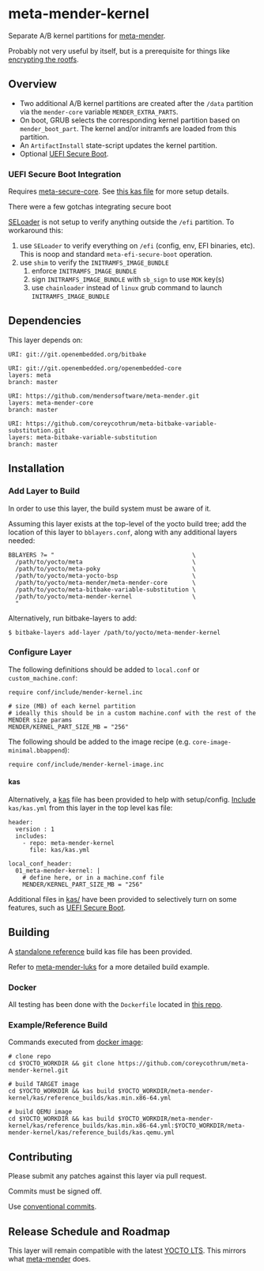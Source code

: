 # meta-mender-kernel
Separate A/B kernel partitions for [meta-mender](https://github.com/mendersoftware/meta-mender).

Probably not very useful by itself, but is a prerequisite for things like [encrypting the rootfs](https://github.com/coreycothrum/meta-mender-luks).

## Overview
* Two additional A/B kernel partitions are created after the ``/data`` partition via the ``mender-core`` variable ``MENDER_EXTRA_PARTS``.
* On boot, GRUB selects the corresponding kernel partition based on ``mender_boot_part``. The kernel and/or initramfs are loaded from this partition.
* An ``ArtifactInstall`` state-script updates the kernel partition.
* Optional [UEFI Secure Boot](#uefi-secure-boot-integration).

### UEFI Secure Boot Integration
Requires [meta-secure-core](https://github.com/jiazhang0/meta-secure-core). See [this kas file](kas/kas.efi-secure-boot.yml) for more setup details.

There were a few gotchas integrating secure boot

[SELoader](https://github.com/jiazhang0/SELoader) is not setup to verify anything outside the ``/efi`` partition. To workaround this:
1. use ``SELoader`` to verify everything on ``/efi`` (config, env, EFI binaries, etc). This is noop and standard ``meta-efi-secure-boot`` operation.
1. use ``shim`` to verify the ``INITRAMFS_IMAGE_BUNDLE``
    1. enforce ``INITRAMFS_IMAGE_BUNDLE``
    1. sign ``INITRAMFS_IMAGE_BUNDLE`` with ``sb_sign`` to use ``MOK`` key(s)
    1. use ``chainloader`` instead of ``linux`` grub command to launch ``INITRAMFS_IMAGE_BUNDLE``

## Dependencies
This layer depends on:

    URI: git://git.openembedded.org/bitbake

    URI: git://git.openembedded.org/openembedded-core
    layers: meta
    branch: master

    URI: https://github.com/mendersoftware/meta-mender.git
    layers: meta-mender-core
    branch: master

    URI: https://github.com/coreycothrum/meta-bitbake-variable-substitution.git
    layers: meta-bitbake-variable-substitution
    branch: master

## Installation
### Add Layer to Build
In order to use this layer, the build system must be aware of it.

Assuming this layer exists at the top-level of the yocto build tree; add the location of this layer to ``bblayers.conf``, along with any additional layers needed:

    BBLAYERS ?= "                                       \
      /path/to/yocto/meta                               \
      /path/to/yocto/meta-poky                          \
      /path/to/yocto/meta-yocto-bsp                     \
      /path/to/yocto/meta-mender/meta-mender-core       \
      /path/to/yocto/meta-bitbake-variable-substitution \
      /path/to/yocto/meta-mender-kernel                 \
      "

Alternatively, run bitbake-layers to add:

    $ bitbake-layers add-layer /path/to/yocto/meta-mender-kernel

### Configure Layer
The following definitions should be added to ``local.conf`` or ``custom_machine.conf``:

    require conf/include/mender-kernel.inc

    # size (MB) of each kernel partition
    # ideally this should be in a custom machine.conf with the rest of the MENDER size params
    MENDER/KERNEL_PART_SIZE_MB = "256"

The following should be added to the image recipe (e.g. ``core-image-minimal.bbappend``):

    require conf/include/mender-kernel-image.inc

#### kas
Alternatively, a [kas](https://github.com/siemens/kas) file has been provided to help with setup/config. [Include](https://kas.readthedocs.io/en/latest/userguide.html#including-configuration-files-from-other-repos) `kas/kas.yml` from this layer in the top level kas file:

    header:
      version : 1
      includes:
        - repo: meta-mender-kernel
          file: kas/kas.yml

    local_conf_header:
      01_meta-mender-kernel: |
        # define here, or in a machine.conf file
        MENDER/KERNEL_PART_SIZE_MB = "256"

Additional files in [kas/](kas/) have been provided to selectively turn on some features, such as [UEFI Secure Boot](#uefi-secure-boot-integration).

## Building
A [standalone reference](kas/reference_builds/kas.min.x86-64.yml) build kas file has been provided.

Refer to [meta-mender-luks](https://github.com/coreycothrum/meta-mender-luks) for a more detailed build example.

### Docker
All testing has been done with the `Dockerfile` located in [this repo](https://github.com/coreycothrum/yocto-builder-docker).

### Example/Reference Build
Commands executed from [docker image](https://github.com/coreycothrum/meta-mender-luks#docker):

    # clone repo
    cd $YOCTO_WORKDIR && git clone https://github.com/coreycothrum/meta-mender-kernel.git

    # build TARGET image
    cd $YOCTO_WORKDIR && kas build $YOCTO_WORKDIR/meta-mender-kernel/kas/reference_builds/kas.min.x86-64.yml

    # build QEMU image
    cd $YOCTO_WORKDIR && kas build $YOCTO_WORKDIR/meta-mender-kernel/kas/reference_builds/kas.min.x86-64.yml:$YOCTO_WORKDIR/meta-mender-kernel/kas/reference_builds/kas.qemu.yml

## Contributing
Please submit any patches against this layer via pull request.

Commits must be signed off.

Use [conventional commits](https://www.conventionalcommits.org/).

## Release Schedule and Roadmap
This layer will remain compatible with the latest [YOCTO LTS](https://wiki.yoctoproject.org/wiki/Releases). This mirrors what [meta-mender](https://github.com/mendersoftware/meta-mender) does.
